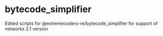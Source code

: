# bytecode_simplifier
Edited scripts for @extremecoders-re/bytecode_simplifier for support of networkx 2.1 version
